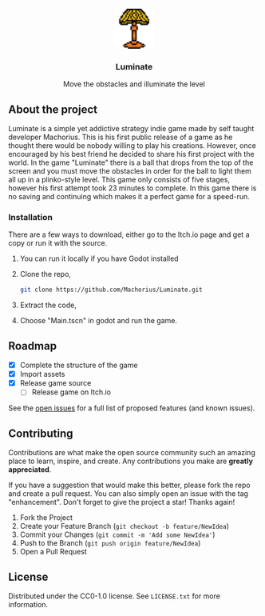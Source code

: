 <br />
<div align="center">
  <a href="https://github.com/Machorius/Luminate">
    <img src="Icons/jgr-splash.png" alt="Logo" width="80" height="80">
  </a>

<h3 align="center">Luminate</h3>

  <p align="center">
    Move the obstacles and illuminate the level
  </p>
</div>

<!-- GETTING STARTED -->
## About the project

  Luminate is a simple yet addictive strategy indie game made by self taught developer Machorius.
This is his first public release of a game as he thought there would be nobody willing to play his creations. 
However, once encouraged by his best friend he decided to share his first project with the world. 
In the game "Luminate" there is a ball that drops from the top of the screen and you must move the obstacles in order for the ball to light them all up in a plinko-style level. 
This game only consists of five stages, however his first attempt took 23 minutes to complete. 
In this game there is no saving and continuing which makes it a perfect game for a speed-run. 



### Installation

There are a few ways to download, either go to the Itch.io page and get a copy or run it with the source.

1. You can run it locally if you have Godot installed
2. Clone the repo,
   ```sh
   git clone https://github.com/Machorius/Luminate.git
   ```
3. Extract the code,

4. Choose "Main.tscn" in godot and run the game.
 




<!-- ROADMAP -->
## Roadmap

- [x] Complete the structure of the game
- [x] Import assets
- [x] Release game source
    - [ ] Release game on Itch.io

See the [open issues](https://github.com/Machorius/Luminate/issues) for a full list of proposed features (and known issues).


<!-- CONTRIBUTING -->
## Contributing

Contributions are what make the open source community such an amazing place to learn, inspire, and create. Any contributions you make are **greatly appreciated**.

If you have a suggestion that would make this better, please fork the repo and create a pull request. You can also simply open an issue with the tag "enhancement".
Don't forget to give the project a star! Thanks again!

1. Fork the Project
2. Create your Feature Branch (`git checkout -b feature/NewIdea`)
3. Commit your Changes (`git commit -m 'Add some NewIdea'`)
4. Push to the Branch (`git push origin feature/NewIdea`)
5. Open a Pull Request



<!-- LICENSE -->
## License

Distributed under the CC0-1.0 license. See `LICENSE.txt` for more information.

